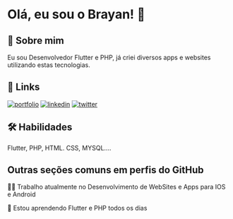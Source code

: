 
# Olá, eu sou o Brayan! 👋


## 🚀 Sobre mim
Eu sou Desenvolvedor Flutter e PHP, já criei diversos apps e websites utilizando estas tecnologias.


## 🔗 Links
[![portfolio](https://img.shields.io/badge/my_portfolio-000?style=for-the-badge&logo=ko-fi&logoColor=white)](https://bit.ly/3tiyV0u)
[![linkedin](https://img.shields.io/badge/linkedin-0A66C2?style=for-the-badge&logo=linkedin&logoColor=white)](https://www.linkedin.com/in/brayandelmondes/)
[![twitter](https://img.shields.io/badge/twitter-1DA1F2?style=for-the-badge&logo=twitter&logoColor=white)](https://twitter.com/BrayanDelmondes)


## 🛠 Habilidades
Flutter, PHP, HTML. CSS, MYSQL....


## Outras seções comuns em perfis do GitHub
👩‍💻 Trabalho atualmente no Desenvolvimento de WebSites e Apps para IOS e Android

🧠 Estou aprendendo Flutter e PHP todos os dias


